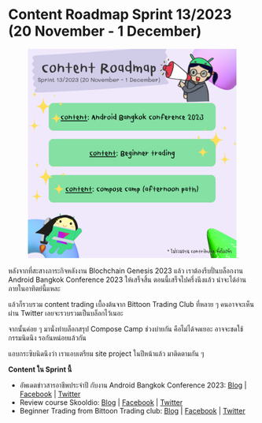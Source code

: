 # Content Roadmap Sprint 13/2023 (20 November - 1 December)

<figure><img src="../../.gitbook/assets/Sprint 13 (1).png" alt="" width="563"><figcaption></figcaption></figure>

หลังจากที่สะสางภาระกิจหลังงาน Blochchain Genesis 2023 แล้ว เราต้องรีบปั่นบล็อกงาน Android Bangkok Conference 2023 ให้เสร็จสิ้น ตอนนี้เสร็จไปครึ่งนึงแล้ว น่าจะได้อ่านภายในอาทิตย์นี้แหละ

แล้วก็รวบรวม content trading เบื้องต้นจาก Bittoon Trading Club ที่หลาย ๆ คนอาจจะเห็นผ่าน Twitter เลยจะรวบรวมเป็นบล็อกไว้เนอะ

จากนั้นค่อย ๆ มานั่งทำบล็อกสรุป Compose Camp ช่วงบ่ายกัน คือไม่ได้จดเยอะ อาจจะชดใช้กรรมนิดนึง รอกันหน่อยแล้วกัน

แอบกระซิบนิดนึงว่า เราแอบเตรียม site project ในปีหน้าแล้ว มาติดตามกัน ๆ

**Content ใน Sprint นี้**

* อัพเดตข่าวสารอาชีพประจำปี กับงาน Android Bangkok Conference 2023: [Blog](https://www.mikkipastel.com/android-bangkok-conference-2023/) | [Facebook](https://www.facebook.com/MikkiPastel/posts/pfbid02acstTdGxh2HpXhnuzvdEE9qg1Gb97PMiQhp7X4XsCcWsRENvCcfo5Kfg2qqFu2cml) | [Twitter](https://twitter.com/mikkipastel/status/1728020646863528316)
* Review course Skooldio: [Blog](https://www.mikkipastel.com/review-skooldio-tech-course/) | [Facebook](https://www.facebook.com/MikkiPastel/posts/pfbid02Ai8VM6D9cPFjTFeJ9c4Pr7iHBR6FKq4HdWJAN9HdEBJdKDfoSWgjwtCNh3X5QhKSl) | [Twitter](https://twitter.com/mikkipastel/status/1729120859254927863)
* Beginner Trading from Bittoon Trading club: [Blog](https://www.mikkipastel.com/beginner-trading-bittoon-trading-club/) | [Facebook](https://www.facebook.com/MikkiPastel/posts/pfbid02UEE5cmab5KfCe9jJiwZhx3oqiWAy34ghtdDfSJ5HJGFtCaPYQ8xeEdWCC4Q34Et3l) | [Twitter](https://twitter.com/mikkipastel/status/1730557358181425251)

